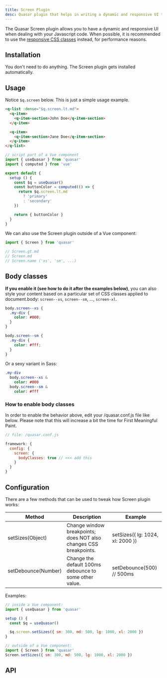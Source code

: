 ```yaml
---
title: Screen Plugin
desc: Quasar plugin that helps in writing a dynamic and responsive UI through Javascript code.
---
```

The Quasar Screen plugin allows you to have a dynamic and responsive UI when dealing with your Javascript code. When possible, it is recommended to use the [responsive CSS classes](/style/visibility#Window-Width-Related) instead, for performance reasons.

## Installation
You don't need to do anything. The Screen plugin gets installed automatically.

## Usage
Notice `$q.screen` below. This is just a simple usage example.

```html
<q-list :dense="$q.screen.lt.md">
  <q-item>
    <q-item-section>John Doe</q-item-section>
  </q-item>

  <q-item>
    <q-item-section>Jane Doe</q-item-section>
  </q-item>
</q-list>
```

```js
// script part of a Vue component
import { useQuasar } from 'quasar'
import { computed } from 'vue'

export default {
  setup () {
    const $q = useQuasar()
    const buttonColor = computed(() => {
      return $q.screen.lt.md
        ? 'primary'
        : 'secondary'
    })

    return { buttonColor }
  }
}
```

We can also use the Screen plugin outside of a Vue component:

```js
import { Screen } from 'quasar'

// Screen.gt.md
// Screen.md
// Screen.name ('xs', 'sm', ...)
```

## Body classes

**If you enable it (see how to do it after the examples below)**, you can also style your content based on a particular set of CSS classes applied to document.body: `screen--xs`, `screen--sm`, ..., `screen-xl`.

```css
body.screen--xs {
  .my-div {
    color: #000;
  }
}

body.screen--sm {
  .my-div {
    color: #fff;
  }
}
```

Or a sexy variant in Sass:

```sass
.my-div
  body.screen--xs &
    color: #000
  body.screen--sm &
    color: #fff
```

### How to enable body classes

In order to enable the behavior above, edit your /quasar.conf.js file like below. Please note that this will increase a bit the time for First Meaningful Paint.

```js
// file: /quasar.conf.js

framework: {
  config: {
    screen: {
      bodyClasses: true // <<< add this
    }
  }
}
```

## Configuration
There are a few methods that can be used to tweak how Screen plugin works:

| Method | Description | Example |
| --- | --- | --- |
| setSizes(Object) | Change window breakpoints; does NOT also changes CSS breakpoints. | setSizes({ lg: 1024, xl: 2000 }) |
| setDebounce(Number) | Change the default 100ms debounce to some other value. | setDebounce(500) // 500ms |

Examples:

```js
// inside a Vue component:
import { useQuasar } from 'quasar'

setup () {
  const $q = useQuasar()

  $q.screen.setSizes({ sm: 300, md: 500, lg: 1000, xl: 2000 })
}

// outside of a Vue component:
import { Screen } from 'quasar'
Screen.setSizes({ sm: 300, md: 500, lg: 1000, xl: 2000 })
```

## API
<doc-api file="Screen" />
